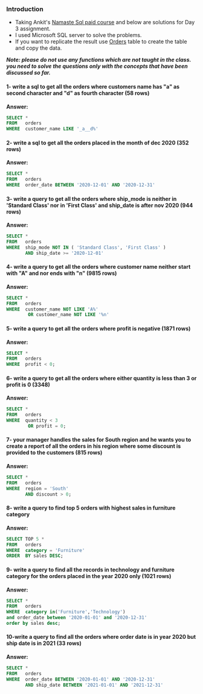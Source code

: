 ### Introduction ###

 - Taking Ankit's [Namaste Sql paid course](https://www.namastesql.com/s/courses/6301f405e4b0238f71788354/take) and below are solutions for Day 3 assignment.
 - I used Microsoft SQL server to solve the problems.
 - If you want to replicate the result use [Orders](https://raw.githubusercontent.com/mayankdubey1996/namaste_sql_assignment/main/day_3/orders_table_create_inserts.sql) table to create the table and copy the data.  

***Note: please do not use any functions which are not taught in the class. you need to solve the questions only with the concepts that have been discussed so far.***

#### 1- write a sql to get all the orders where customers name has "a" as second character and "d" as fourth character (58 rows)

**Answer:**

````sql
SELECT *
FROM   orders
WHERE  customer_name LIKE '_a__d%' 
````


#### 2- write a sql to get all the orders placed in the month of dec 2020 (352 rows) 

**Answer:**

````sql
SELECT *
FROM   orders
WHERE  order_date BETWEEN '2020-12-01' AND '2020-12-31' 
````


#### 3- write a query to get all the orders where ship_mode is neither in 'Standard Class' nor in 'First Class' and ship_date is after nov 2020 (944 rows)

**Answer:**

````sql
SELECT *
FROM   orders
WHERE  ship_mode NOT IN ( 'Standard Class', 'First Class' )
       AND ship_date >= '2020-12-01' 
````


#### 4- write a query to get all the orders where customer name neither start with "A" and nor ends with "n" (9815 rows)

**Answer:**

````sql
SELECT *
FROM   orders
WHERE  customer_name NOT LIKE 'A%'
        OR customer_name NOT LIKE '%n' 
````

#### 5- write a query to get all the orders where profit is negative (1871 rows)

**Answer:**

````sql
SELECT *
FROM   orders
WHERE  profit < 0; 
````

#### 6- write a query to get all the orders where either quantity is less than 3 or profit is 0 (3348)

**Answer:**

````sql
SELECT *
FROM   orders
WHERE  quantity < 3
        OR profit = 0; 
````

#### 7- your manager handles the sales for South region and he wants you to create a report of all the orders in his region where some discount is provided to the customers (815 rows)

**Answer:**

````sql
SELECT *
FROM   orders
WHERE  region = 'South'
       AND discount > 0; 
````

#### 8- write a query to find top 5 orders with highest sales in furniture category 

**Answer:**

````sql
SELECT TOP 5 *
FROM   orders
WHERE  category = 'Furniture'
ORDER  BY sales DESC; 
````

#### 9- write a query to find all the records in technology and furniture category for the orders placed in the year 2020 only (1021 rows)

**Answer:**

````sql
SELECT *
FROM   orders
WHERE  category in('Furniture','Technology') 
and order_date between '2020-01-01' and '2020-12-31' 
order by sales desc;
````


#### 10-write a query to find all the orders where order date is in year 2020 but ship date is in 2021 (33 rows)

**Answer:**

````sql
SELECT *
FROM   orders
WHERE  order_date BETWEEN '2020-01-01' AND '2020-12-31'
       AND ship_date BETWEEN '2021-01-01' AND '2021-12-31' 
````
